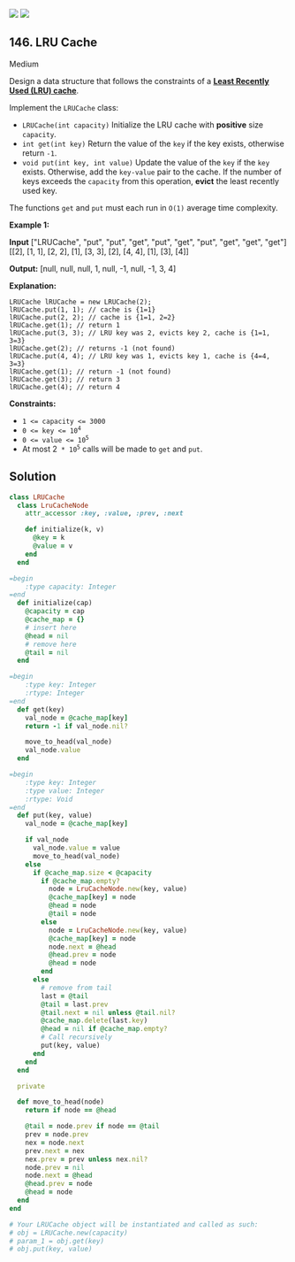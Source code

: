 [![](https://img.shields.io/github/stars/javadev/LeetCode-in-All?label=Stars&style=flat-square)](https://github.com/javadev/LeetCode-in-All)
[![](https://img.shields.io/github/forks/javadev/LeetCode-in-All?label=Fork%20me%20on%20GitHub%20&style=flat-square)](https://github.com/javadev/LeetCode-in-All/fork)

## 146\. LRU Cache

Medium

Design a data structure that follows the constraints of a **[Least Recently Used (LRU) cache](https://en.wikipedia.org/wiki/Cache_replacement_policies#LRU)**.

Implement the `LRUCache` class:

*   `LRUCache(int capacity)` Initialize the LRU cache with **positive** size `capacity`.
*   `int get(int key)` Return the value of the `key` if the key exists, otherwise return `-1`.
*   `void put(int key, int value)` Update the value of the `key` if the `key` exists. Otherwise, add the `key-value` pair to the cache. If the number of keys exceeds the `capacity` from this operation, **evict** the least recently used key.

The functions `get` and `put` must each run in `O(1)` average time complexity.

**Example 1:**

**Input** ["LRUCache", "put", "put", "get", "put", "get", "put", "get", "get", "get"] [[2], [1, 1], [2, 2], [1], [3, 3], [2], [4, 4], [1], [3], [4]]

**Output:** [null, null, null, 1, null, -1, null, -1, 3, 4]

**Explanation:**

    LRUCache lRUCache = new LRUCache(2);
    lRUCache.put(1, 1); // cache is {1=1}
    lRUCache.put(2, 2); // cache is {1=1, 2=2}
    lRUCache.get(1); // return 1
    lRUCache.put(3, 3); // LRU key was 2, evicts key 2, cache is {1=1, 3=3}
    lRUCache.get(2); // returns -1 (not found)
    lRUCache.put(4, 4); // LRU key was 1, evicts key 1, cache is {4=4, 3=3}
    lRUCache.get(1); // return -1 (not found)
    lRUCache.get(3); // return 3
    lRUCache.get(4); // return 4 

**Constraints:**

*   `1 <= capacity <= 3000`
*   <code>0 <= key <= 10<sup>4</sup></code>
*   <code>0 <= value <= 10<sup>5</sup></code>
*   At most 2<code> * 10<sup>5</sup></code> calls will be made to `get` and `put`.

## Solution

```ruby
class LRUCache
  class LruCacheNode
    attr_accessor :key, :value, :prev, :next

    def initialize(k, v)
      @key = k
      @value = v
    end
  end

=begin
    :type capacity: Integer
=end
  def initialize(cap)
    @capacity = cap
    @cache_map = {}
    # insert here
    @head = nil
    # remove here
    @tail = nil
  end

=begin
    :type key: Integer
    :rtype: Integer
=end
  def get(key)
    val_node = @cache_map[key]
    return -1 if val_node.nil?

    move_to_head(val_node)
    val_node.value
  end

=begin
    :type key: Integer
    :type value: Integer
    :rtype: Void
=end
  def put(key, value)
    val_node = @cache_map[key]

    if val_node
      val_node.value = value
      move_to_head(val_node)
    else
      if @cache_map.size < @capacity
        if @cache_map.empty?
          node = LruCacheNode.new(key, value)
          @cache_map[key] = node
          @head = node
          @tail = node
        else
          node = LruCacheNode.new(key, value)
          @cache_map[key] = node
          node.next = @head
          @head.prev = node
          @head = node
        end
      else
        # remove from tail
        last = @tail
        @tail = last.prev
        @tail.next = nil unless @tail.nil?
        @cache_map.delete(last.key)
        @head = nil if @cache_map.empty?
        # Call recursively
        put(key, value)
      end
    end
  end

  private

  def move_to_head(node)
    return if node == @head

    @tail = node.prev if node == @tail
    prev = node.prev
    nex = node.next
    prev.next = nex
    nex.prev = prev unless nex.nil?
    node.prev = nil
    node.next = @head
    @head.prev = node
    @head = node
  end
end

# Your LRUCache object will be instantiated and called as such:
# obj = LRUCache.new(capacity)
# param_1 = obj.get(key)
# obj.put(key, value)
```